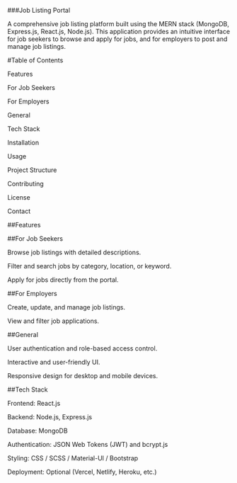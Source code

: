 ###Job Listing Portal

A comprehensive job listing platform built using the MERN stack (MongoDB, Express.js, React.js, Node.js). This application provides an intuitive interface for job seekers to browse and apply for jobs, and for employers to post and manage job listings.

#Table of Contents


Features

For Job Seekers

For Employers

General

Tech Stack

Installation

Usage

Project Structure

Contributing

License

Contact




##Features

##For Job Seekers

Browse job listings with detailed descriptions.

Filter and search jobs by category, location, or keyword.

Apply for jobs directly from the portal.

##For Employers

Create, update, and manage job listings.

View and filter job applications.

##General

User authentication and role-based access control.

Interactive and user-friendly UI.

Responsive design for desktop and mobile devices.


##Tech Stack

Frontend: React.js

Backend: Node.js, Express.js

Database: MongoDB

Authentication: JSON Web Tokens (JWT) and bcrypt.js

Styling: CSS / SCSS / Material-UI / Bootstrap

Deployment: Optional (Vercel, Netlify, Heroku, etc.)

